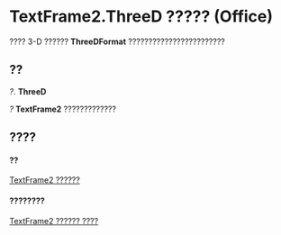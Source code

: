 
# TextFrame2.ThreeD ????? (Office)

???? 3-D ??????  **ThreeDFormat** ????????????????????????


## ??

 _?_. **ThreeD**

 _?_ **TextFrame2** ?????????????


## ????


#### ??


[TextFrame2 ??????](d2903007-70d4-0b98-e617-96fb2df26975.md)
#### ????????


[TextFrame2 ?????? ????](http://msdn.microsoft.com/library/35130cda-066c-ba5c-b7ec-672c0746ea76%28Office.15%29.aspx)